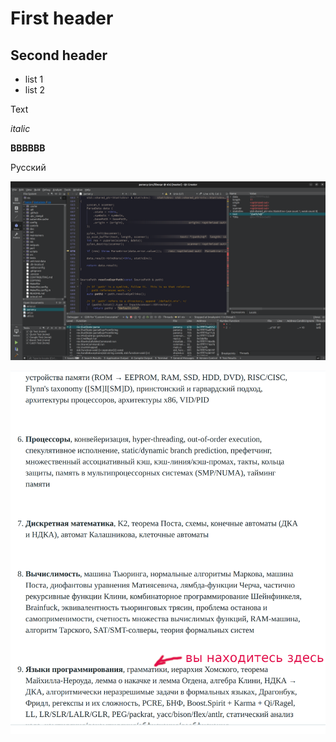 # First header

## Second header

* list 1
* list 2

Text

*italic*

**BBBBBB**

Русский

![PIC](dir/nix_hacking_1.png)

![PIC2](you_are_here.png)

